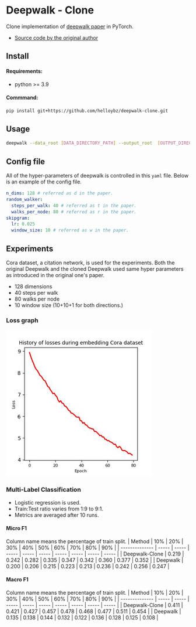 # Deepwalk - Clone
Clone implementation of [deepwalk paper](https://arxiv.org/abs/1403.6652) in PyTorch.
- [Source code by the original author](https://github.com/phanein/deepwalk)


## Install
#### Requirements:
- python >= 3.9
#### Commmand:
```bash
pip install git+https://github.com/helloybz/deepwalk-clone.git
```
## Usage
```bash
deepwalk --data_root [DATA_DIRECTORY_PATH] --output_root  [OUTPUT_DIRECTORY_PATH] --config_file [CONFIG_PATH] [--gpu]
```

## Config file
All of the hyper-parameters of deepwalk is controlled in this `yaml` file.
Below is an example of the config file.
```yaml
n_dims: 128 # referred as d in the paper.
random_walker:
  steps_per_walk: 40 # referred as t in the paper.
  walks_per_node: 80 # referred as r in the paper.
skipgram:
  lr: 0.025
  window_size: 10 # referred as w in the paper.

```

## Experiments
 Cora dataset, a citation network, is used for the experiments.
 Both the original Deepwalk and the cloned Deepwalk used same hyper parameters as introduced in the original one's paper.
 - 128 dimensions
 - 40 steps per walk
 - 80 walks per node
 - 10 window size (10+10+1 for both directions.)
### Loss graph
![loss_for_80_epochs](./assets/loss_80.jpg)
### Multi-Label Classification
 - Logistic regression is used.
 - Train:Test ratio varies from 1:9 to 9:1.
 - Metrics are averaged after 10 runs.
#### Micro F1
Column name means the percentage of train split.
| Method         | 10%   | 20%   | 30%   | 40%   | 50%   | 60%   | 70%   | 80%   | 90%   |
| -------------- | ----- | ----- | ----- | ----- | ----- | ----- | ----- | ----- | ----- |
| Deepwalk-Clone | 0.219 | 0.242 | 0.282 | 0.335 | 0.347 | 0.342 | 0.360 | 0.377 | 0.352 |
| Deepwalk       | 0.200 | 0.206 | 0.215 | 0.223 | 0.213 | 0.236 | 0.242 | 0.256 | 0.247 |


#### Macro F1
Column name means the percentage of train split.
| Method         | 10%   | 20%   | 30%   | 40%   | 50%   | 60%   | 70%   | 80%   | 90%   |
| -------------- | ----- | ----- | ----- | ----- | ----- | ----- | ----- | ----- | ----- |
| Deepwalk-Clone | 0.411 | 0.421 | 0.427 | 0.457 | 0.478 | 0.468 | 0.477 | 0.511 | 0.454 |
| Deepwalk       | 0.135 | 0.138 | 0.144 | 0.132 | 0.122 | 0.136 | 0.128 | 0.125 | 0.108 |